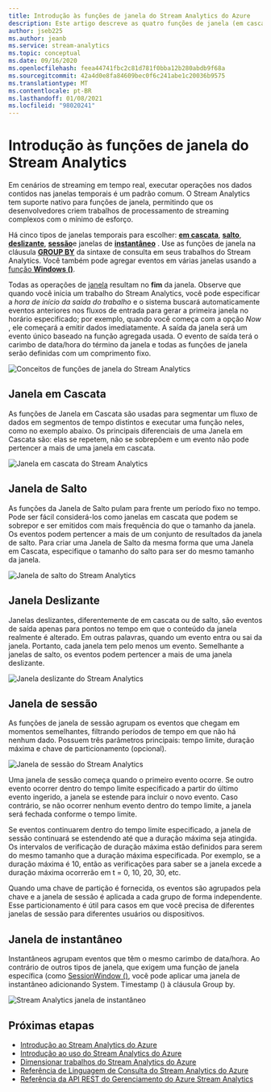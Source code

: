 ```yaml
---
title: Introdução às funções de janela do Stream Analytics do Azure
description: Este artigo descreve as quatro funções de janela (em cascata, de salto, deslizante, sessão) que são usadas em trabalhos do Azure Stream Analytics.
author: jseb225
ms.author: jeanb
ms.service: stream-analytics
ms.topic: conceptual
ms.date: 09/16/2020
ms.openlocfilehash: feea44741fbc2c81d781f0bba12b280abdb9f68a
ms.sourcegitcommit: 42a4d0e8fa84609bec0f6c241abe1c20036b9575
ms.translationtype: MT
ms.contentlocale: pt-BR
ms.lasthandoff: 01/08/2021
ms.locfileid: "98020241"
---
```

# <a name="introduction-to-stream-analytics-windowing-functions"></a>Introdução às funções de janela do Stream Analytics

Em cenários de streaming em tempo real, executar operações nos dados contidos nas janelas temporais é um padrão comum. O Stream Analytics tem suporte nativo para funções de janela, permitindo que os desenvolvedores criem trabalhos de processamento de streaming complexos com o mínimo de esforço.

Há cinco tipos de janelas temporais para escolher: [**em cascata**](/stream-analytics-query/tumbling-window-azure-stream-analytics), [**salto**](/stream-analytics-query/hopping-window-azure-stream-analytics), [**deslizante**](/stream-analytics-query/sliding-window-azure-stream-analytics), [**sessão**](/stream-analytics-query/session-window-azure-stream-analytics)e janelas de [**instantâneo**](/stream-analytics-query/snapshot-window-azure-stream-analytics) .  Use as funções de janela na cláusula [**GROUP BY**](/stream-analytics-query/group-by-azure-stream-analytics) da sintaxe de consulta em seus trabalhos do Stream Analytics. Você também pode agregar eventos em várias janelas usando a [função **Windows ()**](/stream-analytics-query/windows-azure-stream-analytics).

Todas as operações de [janela](/stream-analytics-query/windowing-azure-stream-analytics) resultam no **fim** da janela. Observe que quando você inicia um trabalho do Stream Analytics, você pode especificar a *hora de início da saída do trabalho* e o sistema buscará automaticamente eventos anteriores nos fluxos de entrada para gerar a primeira janela no horário especificado; por exemplo, quando você começa com a opção *Now* , ele começará a emitir dados imediatamente. A saída da janela será um evento único baseado na função agregada usada. O evento de saída terá o carimbo de data/hora do término da janela e todas as funções de janela serão definidas com um comprimento fixo. 

![Conceitos de funções de janela do Stream Analytics](media/stream-analytics-window-functions/stream-analytics-window-functions-conceptual.png)

## <a name="tumbling-window"></a>Janela em Cascata
As funções de Janela em Cascata são usadas para segmentar um fluxo de dados em segmentos de tempo distintos e executar uma função neles, como no exemplo abaixo. Os principais diferenciais de uma Janela em Cascata são: elas se repetem, não se sobrepõem e um evento não pode pertencer a mais de uma janela em cascata.

![Janela em cascata do Stream Analytics](media/stream-analytics-window-functions/stream-analytics-window-functions-tumbling-intro.png)

## <a name="hopping-window"></a>Janela de Salto
As funções da Janela de Salto pulam para frente um período fixo no tempo. Pode ser fácil considerá-los como janelas em cascata que podem se sobrepor e ser emitidos com mais frequência do que o tamanho da janela. Os eventos podem pertencer a mais de um conjunto de resultados da janela de salto. Para criar uma Janela de Salto da mesma forma que uma Janela em Cascata, especifique o tamanho do salto para ser do mesmo tamanho da janela. 

![Janela de salto do Stream Analytics](media/stream-analytics-window-functions/stream-analytics-window-functions-hopping-intro.png)

## <a name="sliding-window"></a>Janela Deslizante

Janelas deslizantes, diferentemente de em cascata ou de salto, são eventos de saída apenas para pontos no tempo em que o conteúdo da janela realmente é alterado. Em outras palavras, quando um evento entra ou sai da janela. Portanto, cada janela tem pelo menos um evento. Semelhante a janelas de salto, os eventos podem pertencer a mais de uma janela deslizante.

![Janela deslizante do Stream Analytics](media/stream-analytics-window-functions/stream-analytics-window-functions-sliding-intro.png)

## <a name="session-window"></a>Janela de sessão
As funções de janela de sessão agrupam os eventos que chegam em momentos semelhantes, filtrando períodos de tempo em que não há nenhum dado. Possuem três parâmetros principais: tempo limite, duração máxima e chave de particionamento (opcional).

![Janela de sessão do Stream Analytics](media/stream-analytics-window-functions/stream-analytics-window-functions-session-intro.png)

Uma janela de sessão começa quando o primeiro evento ocorre. Se outro evento ocorrer dentro do tempo limite especificado a partir do último evento ingerido, a janela se estende para incluir o novo evento. Caso contrário, se não ocorrer nenhum evento dentro do tempo limite, a janela será fechada conforme o tempo limite.

Se eventos continuarem dentro do tempo limite especificado, a janela de sessão continuará se estendendo até que a duração máxima seja atingida. Os intervalos de verificação de duração máxima estão definidos para serem do mesmo tamanho que a duração máxima especificada. Por exemplo, se a duração máxima é 10, então as verificações para saber se a janela excede a duração máxima ocorrerão em t = 0, 10, 20, 30, etc.

Quando uma chave de partição é fornecida, os eventos são agrupados pela chave e a janela de sessão é aplicada a cada grupo de forma independente. Esse particionamento é útil para casos em que você precisa de diferentes janelas de sessão para diferentes usuários ou dispositivos.

## <a name="snapshot-window"></a>Janela de instantâneo

Instantâneos agrupam eventos que têm o mesmo carimbo de data/hora. Ao contrário de outros tipos de janela, que exigem uma função de janela específica (como [SessionWindow ()](/stream-analytics-query/session-window-azure-stream-analytics), você pode aplicar uma janela de instantâneo adicionando System. Timestamp () à cláusula Group by.

![Stream Analytics janela de instantâneo](media/stream-analytics-window-functions/snapshot.png)

## <a name="next-steps"></a>Próximas etapas
* [Introdução ao Stream Analytics do Azure](stream-analytics-introduction.md)
* [Introdução ao uso do Stream Analytics do Azure](stream-analytics-real-time-fraud-detection.md)
* [Dimensionar trabalhos do Stream Analytics do Azure](stream-analytics-scale-jobs.md)
* [Referência de Linguagem de Consulta do Stream Analytics do Azure](/stream-analytics-query/stream-analytics-query-language-reference)
* [Referência da API REST do Gerenciamento do Azure Stream Analytics](/rest/api/streamanalytics/)
